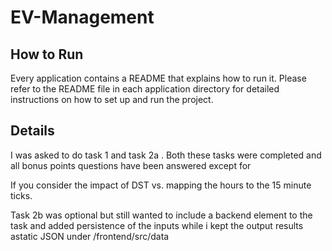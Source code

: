 # EV-Management


## How to Run

Every application contains a README that explains how to run it. Please refer to the README file in each application directory for detailed instructions on how to set up and run the project.


## Details 

I was asked to do task 1 and task 2a . Both these tasks were completed and all bonus points questions have been answered except for 

If you consider the impact of DST vs. mapping the hours to the 15 minute ticks.

Task 2b was optional but still wanted to include a backend element to the task and added persistence of the inputs while i kept the output results astatic JSON under /frontend/src/data